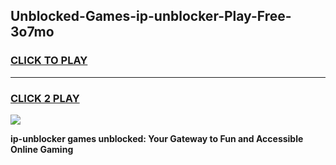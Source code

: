 
## Unblocked-Games-ip-unblocker-Play-Free-3o7mo
<h3>
<a href="https://premium76.site?title=ip-unblocker&ref=12A">CLICK TO PLAY</a></h3>
<hr>

<h3>
<a href="https://premium76.site?title=ip-unblocker&ref=12A">CLICK 2 PLAY</a>
  
</h3>

<a href="https://premium76.site?title=ip-unblocker&ref=12A"><img src="https://clearcache.store/games.png"></a>


**ip-unblocker games unblocked: Your Gateway to Fun and Accessible Online Gaming**
